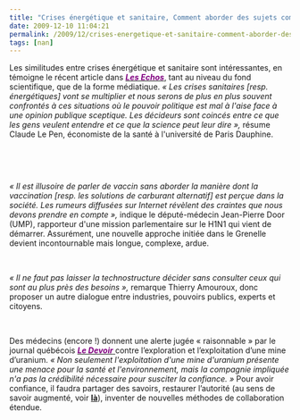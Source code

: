 ```yaml
---
title: "Crises énergétique et sanitaire, Comment aborder des sujets complexes, à fort enjeux ?"
date: 2009-12-10 11:04:21
permalink: /2009/12/crises-energetique-et-sanitaire-comment-aborder-des-sujets-complexes-a-fort-enjeux.html
tags: [nan]
---
```


<p class="MsoNormal"><span>Les similitudes entre crises énergétique et sanitaire sont intéressantes, en témoigne le récent article dans <strong><a href="http://www.lesechos.fr/info/sante/020249156624-virus-h1n1-pourquoi-les-experts-se-divisent.htm"><font color="#800080"><em>Les Echos</em></font></a></strong>, tant au niveau du fond scientifique, que de la forme médiatique. <em>« Les crises sanitaires [resp. énergétiques] vont se multiplier et nous serons de plus en plus souvent confrontés à ces situations où le pouvoir politique est mal à l'aise face à une opinion publique sceptique. Les décideurs sont coincés entre ce que les gens veulent entendre et ce que la science peut leur dire »,</em> résume Claude Le Pen, économiste de la santé à l'université de Paris Dauphine.</span></p> <p class="MsoNormal"><span> </span></p> <p class="MsoNormal"><span> </span></p>  <!--more-->  <p class="MsoNormal"><span></span> </p> <p class="MsoNormal"><em><span>« Il est illusoire de parler de vaccin sans aborder la manière dont la vaccination [resp. les solutions de carburant alternatif] est perçue dans la société. Les rumeurs diffusées sur Internet révèlent des craintes que nous devons prendre en compte »,</span></em><span> indique le député-médecin Jean-Pierre Door (UMP), rapporteur d'une mission parlementaire sur le H1N1 qui vient de démarrer. Assurément, une nouvelle approche initiée dans le Grenelle devient incontournable mais longue, complexe, ardue. </span></p> <p class="MsoNormal"><span> </span></p> <p class="MsoNormal"><em><span>« Il ne faut pas laisser la technostructure décider sans consulter ceux qui sont au plus près des besoins »,</span></em><span> remarque Thierry Amouroux, donc proposer un autre dialogue entre industries, pouvoirs publics, experts et citoyens.</span></p> <p class="MsoNormal"><span> </span></p> <p class="MsoNormal"><span>Des médecins (encore !) donnent une alerte jugée « raisonnable » par le journal québécois <strong><em><a href="http://www.ledevoir.com/economie/actualites-economiques/278773/pour-un-moratoire-sur-les-mines-d-uranium-au-quebec"><font color="#800080">Le Devoir<span style="font-weight: normal"> </span></font></a></em></strong>contre l’exploration et l’exploitation d’une mine d’uranium. <em>« Non seulement l'exploitation d'une mine d'uranium présente une menace pour la santé et l'environnement, mais la compagnie impliquée n'a pas la crédibilité nécessaire pour susciter la confiance. » </em>Pour avoir confiance, il faudra partager des savoirs, restaurer l’autorité (au sens de savoir augmenté, voir <strong><a href="https://gabrielplassat.github.io/transportsdufutur/2009/11/autorite-des-transports-vers-une-revolution.html">là</a></strong>), inventer de nouvelles méthodes de collaboration étendue.</span></p>
